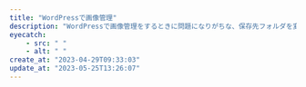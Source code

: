 ```yaml
---
title: "WordPressで画像管理"
description: "WordPressで画像管理をするときに問題になりがちな、保存先フォルダを変更する方法をまとめます。"
eyecatch: 
    - src: " "
    - alt: " "
create_at: "2023-04-29T09:33:03"
update_at: "2023-05-25T13:26:07"
---
```


